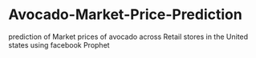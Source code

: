 # Avocado-Market-Price-Prediction
prediction of Market prices of avocado across Retail stores in the United states using facebook Prophet
